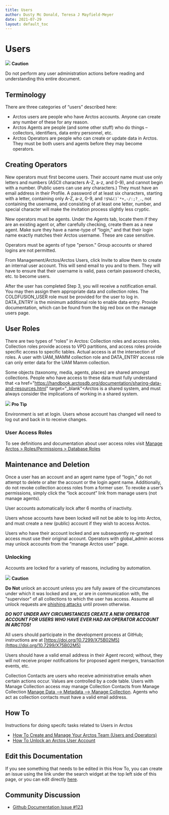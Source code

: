 ```yaml
---
title: Users
author: Dusty Mc Donald, Teresa J Mayfield-Meyer
date: 2021-07-29
layout: default_toc
---
```


# Users

![](https://raw.githubusercontent.com/ArctosDB/documentation-wiki/gh-pages/tutorial_images/Bear%20Caution.jpg) **Caution**  

Do not perform any user administration actions before reading and understanding this entire document.

## Terminology

There are three categories of “users” described here:

- Arctos users are people who have Arctos accounts. Anyone can create any number of these for any reason.
- Arctos Agents are people (and some other stuff) who do things – collectors, identifiers, data entry personnel, etc.
- Arctos Operators are people who can create or update data in Arctos. They must be both users and agents before they may become operators.


## Creating Operators

New operators must first become users. Their account name must use only letters and numbers (ASCII characters A-Z, a-z, and 0-9), and cannot begin with a number. (Public users can use any characters.) They must have an email address in their Profile. A password of at least six characters, starting with a letter, containing only A-Z, a-z, 0-9, and ``!$%&()`*+,-/:;?_.``, not containing the username, and consisting of at least one letter, number, and special character will make the invitation process slightly less cryptic.
    
New operators must be agents. Under the Agents tab, locate them if they are an existing agent or, after carefully checking, create them as a new agent. Make sure they have a name-type of “login,” and that their login name exactly matches their Arctos username. These are case sensitive.

Operators must be agents of type "person." Group accounts or shared logins are not permitted.
    
From Management/Arctos/Arctos Users, click Invite to allow them to create an internal user account. This will send email to you and to them. They will have to ensure that their username is valid, pass certain password checks, etc. to become users.
    
After the user has completed Step 3, you will receive a notification email. You may then assign them appropriate data and collection roles. The COLDFUSION_USER role must be provided for the user to log in. DATA_ENTRY is the minimum additional role to enable data entry. Provide documentation, which can be found from the big red box on the manage users page.

## User Roles

There are two types of “roles” in Arctos: Collection roles and access roles. Collection roles provide access to VPD partitions, and access roles provide specific access to specific tables.  Actual access is at the intersection of roles. A user with UAM_MAMM collection role and DATA_ENTRY access role can only enter data for the UAM Mamm collection.

Some objects (taxonomy, media, agents, places) are shared amongst collections. People who have access to these data must fully understand that <a href="https://handbook.arctosdb.org/documentation/sharing-data-and-resources.html" target="_blank"<Arctos is a shared system</a>, and must always consider the implications of working in a shared system.

![](https://raw.githubusercontent.com/ArctosDB/documentation-wiki/gh-pages/tutorial_images/Bear%20Pro.jpg) **Pro Tip**  

Environment is set at login. Users whose account has changed will need to log out and back in to receive changes.

### User Access Roles

To see definitions and documentation about user access roles visit <a href="https://arctos.database.museum/Admin/user_roles.cfm" target="_blank">Manage Arctos > Roles/Permissions > Database Roles</a>

## Maintenance and Deletion

Once a user has an account and an agent name type of “login,” do not attempt to delete or alter the account or the login agent name. Additionally, do not revoke collection access roles from a former user. To revoke a user’s permissions, simply click the “lock account” link from manage users (not manage agents).

User accounts automatically lock after 6 months of inactivity. 

Users whose accounts have been locked will not be able to log into Arctos, and must create a new (public) account if they wish to access Arctos.

Users who have their account locked and are subsequently re-granted access must use their original account. Operators with global_admin access may unlock accounts from the “manage Arctos user” page.

### Unlocking

Accounts are locked for a variety of reasons, including by automation.

![](https://raw.githubusercontent.com/ArctosDB/documentation-wiki/gh-pages/tutorial_images/Bear%20Caution.jpg) **Caution**  

**Do Not** unlock an account unless you are fully aware of the circumstances under which it was locked and are, or are in communication with, the "supervisor" of all collections to which the user has access. Assume all unlock requests are [phishing attacks](https://en.wikipedia.org/wiki/Phishing) until proven otherwise.

**_DO NOT UNDER ANY CIRCUMSTANCES CREATE A NEW OPERATOR ACCOUNT FOR USERS WHO HAVE EVER HAD AN OPERATOR ACCOUNT IN ARCTOS!_**

All users should participate in the development process at GitHub; instructions are at [https://doi.org/10.7299/X75B02M5](https://doi.org/10.7299/X75B02M5)

Users should have a valid email address in their Agent record; without, they will not receive proper notifications for proposed agent mergers, transaction events, etc.

Collection Contacts are users who receive administrative emails when certain actions occur. Values are controlled by a code table. Users with Manage Collection access may manage Collection Contacts from Manage Collection <a href="https://arctos.database.museum/Admin/Collection.cfm" target="_blank">Manage Data –> Metadata –> Manage Collection</a>. Agents who act as collection contacts must have a valid email address.

## How To

Instructions for doing specifc tasks related to Users in Arctos

* [How To Create and Manage Your Arctos Team (Users and Operators)](https://handbook.arctosdb.org/how_to/How-to-Create-your-Arctos-Team-Users-and-Operators.html)
* [How To Unlock an Arctos User Account](https://handbook.arctosdb.org/how_to/How-To-Unlock-A-User-Account.html)

## Edit this Documentation

If you see something that needs to be edited in this How To, you can create an issue using the link under the search widget at the top left side of this page, or you can edit directly <a href="https://github.com/ArctosDB/documentation-wiki/edit/gh-pages/_documentation/users.markdown" target="_blank">here</a>.

## Community Discussion

- <a href="https://github.com/ArctosDB/documentation-wiki/issues/123" target="_blank">Github Documentation Issue #123</a>


